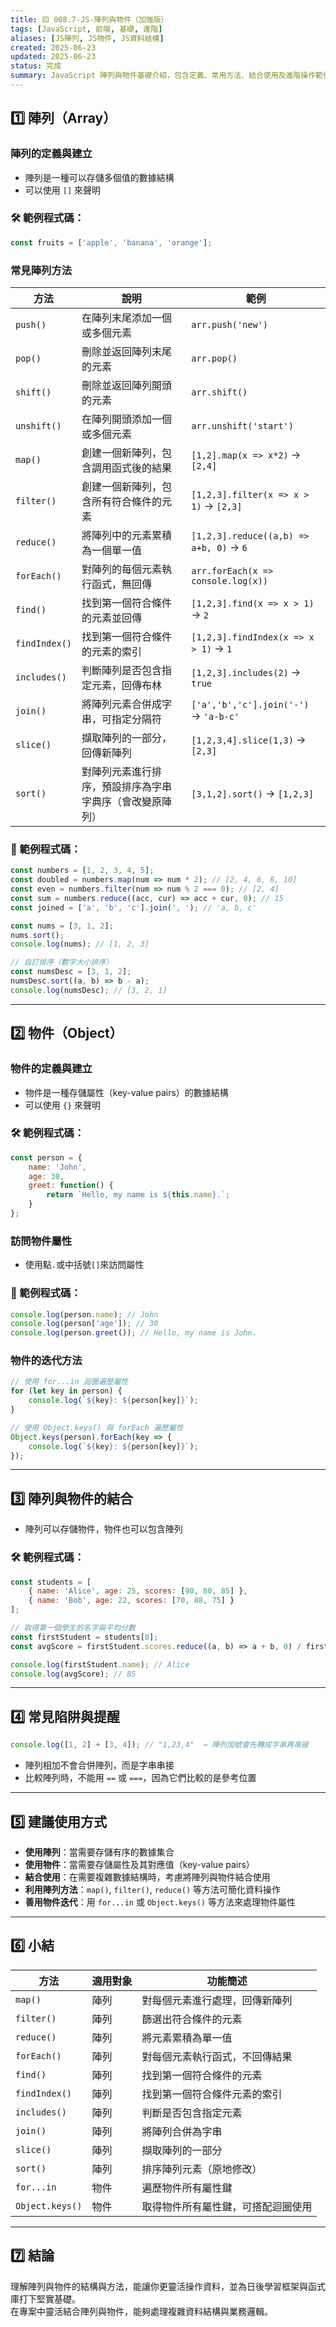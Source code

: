 ```yaml
---
title: 🟨 008.7-JS-陣列與物件（加強版）
tags: [JavaScript, 前端, 基礎, 進階]
aliases: [JS陣列, JS物件, JS資料結構]
created: 2025-06-23
updated: 2025-06-23
status: 完成
summary: JavaScript 陣列與物件基礎介紹，包含定義、常用方法、結合使用及進階操作範例。
---
```


## 1️⃣ 陣列（Array）

### 陣列的定義與建立

- 陣列是一種可以存儲多個值的數據結構
- 可以使用 `[]` 來聲明

### 🛠️ 範例程式碼：

```javascript
const fruits = ['apple', 'banana', 'orange'];
```

### 常見陣列方法

| 方法            | 說明                           | 範例                                      |
| ------------- | ---------------------------- | --------------------------------------- |
| `push()`      | 在陣列末尾添加一個或多個元素               | `arr.push('new')`                       |
| `pop()`       | 刪除並返回陣列末尾的元素                 | `arr.pop()`                             |
| `shift()`     | 刪除並返回陣列開頭的元素                 | `arr.shift()`                           |
| `unshift()`   | 在陣列開頭添加一個或多個元素               | `arr.unshift('start')`                  |
| `map()`       | 創建一個新陣列，包含調用函式後的結果           | `[1,2].map(x => x*2)` → `[2,4]`         |
| `filter()`    | 創建一個新陣列，包含所有符合條件的元素          | `[1,2,3].filter(x => x > 1)` → `[2,3]`  |
| `reduce()`    | 將陣列中的元素累積為一個單一值              | `[1,2,3].reduce((a,b) => a+b, 0)` → `6` |
| `forEach()`   | 對陣列的每個元素執行函式，無回傳             | `arr.forEach(x => console.log(x))`      |
| `find()`      | 找到第一個符合條件的元素並回傳              | `[1,2,3].find(x => x > 1)` → `2`        |
| `findIndex()` | 找到第一個符合條件的元素的索引              | `[1,2,3].findIndex(x => x > 1)` → `1`   |
| `includes()`  | 判斷陣列是否包含指定元素，回傳布林            | `[1,2,3].includes(2)` → `true`          |
| `join()`      | 將陣列元素合併成字串，可指定分隔符            | `['a','b','c'].join('-')` → `'a-b-c'`   |
| `slice()`     | 擷取陣列的一部分，回傳新陣列               | `[1,2,3,4].slice(1,3)` → `[2,3]`        |
| `sort()`      | 對陣列元素進行排序，預設排序為字串字典序（會改變原陣列） | `[3,1,2].sort()` → `[1,2,3]`            |

### 🧪 範例程式碼：

```javascript
const numbers = [1, 2, 3, 4, 5];
const doubled = numbers.map(num => num * 2); // [2, 4, 6, 8, 10]
const even = numbers.filter(num => num % 2 === 0); // [2, 4]
const sum = numbers.reduce((acc, cur) => acc + cur, 0); // 15
const joined = ['a', 'b', 'c'].join(', '); // 'a, b, c'

const nums = [3, 1, 2];
nums.sort(); 
console.log(nums); // [1, 2, 3]

// 自訂排序（數字大小排序）
const numsDesc = [3, 1, 2];
numsDesc.sort((a, b) => b - a);
console.log(numsDesc); // [3, 2, 1]
```

---

## 2️⃣ 物件（Object）

### 物件的定義與建立

- 物件是一種存儲屬性（key-value pairs）的數據結構
- 可以使用 `{}` 來聲明

### 🛠️ 範例程式碼：

```javascript
const person = {
    name: 'John',
    age: 30,
    greet: function() {
        return `Hello, my name is ${this.name}.`;
    }
};
```
### 訪問物件屬性

- 使用點`.`或中括號`[]`來訪問屬性    

### 🧪 範例程式碼：

```javascript
console.log(person.name); // John
console.log(person['age']); // 30
console.log(person.greet()); // Hello, my name is John.
```

### 物件的迭代方法

```javascript
// 使用 for...in 迴圈遍歷屬性
for (let key in person) {
    console.log(`${key}: ${person[key]}`);
}

// 使用 Object.keys() 與 forEach 遍歷屬性
Object.keys(person).forEach(key => {
    console.log(`${key}: ${person[key]}`);
});
```

---

## 3️⃣ 陣列與物件的結合

- 陣列可以存儲物件，物件也可以包含陣列

### 🛠️ 範例程式碼：

```javascript
const students = [
    { name: 'Alice', age: 25, scores: [90, 80, 85] },
    { name: 'Bob', age: 22, scores: [70, 88, 75] }
];

// 取得第一個學生的名字與平均分數
const firstStudent = students[0];
const avgScore = firstStudent.scores.reduce((a, b) => a + b, 0) / firstStudent.scores.length;

console.log(firstStudent.name); // Alice
console.log(avgScore); // 85
```

---
## 4️⃣ 常見陷阱與提醒

```javascript
console.log([1, 2] + [3, 4]); // "1,23,4"  → 陣列加號會先轉成字串再串接
```

- 陣列相加不會合併陣列，而是字串串接
- 比較陣列時，不能用 `==` 或 `===`，因為它們比較的是參考位置

---

## 5️⃣ 建議使用方式

- **使用陣列**：當需要存儲有序的數據集合
- **使用物件**：當需要存儲屬性及其對應值（key-value pairs）
- **結合使用**：在需要複雜數據結構時，考慮將陣列與物件結合使用
- **利用陣列方法**：`map()`, `filter()`, `reduce()` 等方法可簡化資料操作
- **善用物件迭代**：用 `for...in` 或 `Object.keys()` 等方法來處理物件屬性

---
## 6️⃣ 小結

| 方法              | 適用對象 | 功能簡述              |
| --------------- | ---- | ----------------- |
| `map()`         | 陣列   | 對每個元素進行處理，回傳新陣列   |
| `filter()`      | 陣列   | 篩選出符合條件的元素        |
| `reduce()`      | 陣列   | 將元素累積為單一值         |
| `forEach()`     | 陣列   | 對每個元素執行函式，不回傳結果   |
| `find()`        | 陣列   | 找到第一個符合條件的元素      |
| `findIndex()`   | 陣列   | 找到第一個符合條件元素的索引    |
| `includes()`    | 陣列   | 判斷是否包含指定元素        |
| `join()`        | 陣列   | 將陣列合併為字串          |
| `slice()`       | 陣列   | 擷取陣列的一部分          |
| `sort()`        | 陣列   | 排序陣列元素（原地修改）      |
| `for...in`      | 物件   | 遍歷物件所有屬性鍵         |
| `Object.keys()` | 物件   | 取得物件所有屬性鍵，可搭配迴圈使用 |

---
## 7️⃣ 結論

理解陣列與物件的結構與方法，能讓你更靈活操作資料，並為日後學習框架與函式庫打下堅實基礎。  
在專案中靈活結合陣列與物件，能夠處理複雜資料結構與業務邏輯。